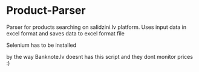 # Product-Parser

Parser for products searching on salidzini.lv platform.
Uses input data in excel format and
saves data to excel format file

Selenium has to be installed

by the way Banknote.lv doesnt has this script and
they dont monitor prices :)